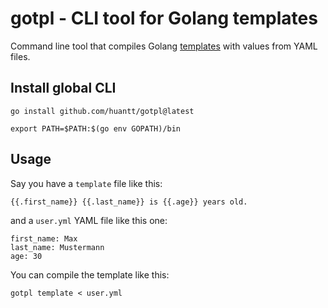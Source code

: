 # gotpl - CLI tool for Golang templates

Command line tool that compiles Golang
[templates](http://golang.org/pkg/text/template/) with values from YAML files.

## Install global CLI

```shell
go install github.com/huantt/gotpl@latest
```

```shell
export PATH=$PATH:$(go env GOPATH)/bin
```
## Usage

Say you have a `template` file like this:

    {{.first_name}} {{.last_name}} is {{.age}} years old.

and a `user.yml` YAML file like this one:

    first_name: Max
    last_name: Mustermann
    age: 30

You can compile the template like this:

    gotpl template < user.yml

